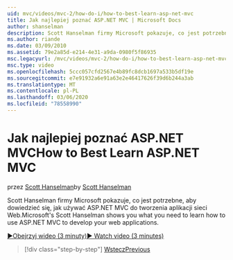 ```yaml
---
uid: mvc/videos/mvc-2/how-do-i/how-to-best-learn-asp-net-mvc
title: Jak najlepiej poznać ASP.NET MVC | Microsoft Docs
author: shanselman
description: Scott Hanselman firmy Microsoft pokazuje, co jest potrzebne, aby dowiedzieć się, jak używać ASP.NET MVC do tworzenia aplikacji sieci Web.
ms.author: riande
ms.date: 03/09/2010
ms.assetid: 79e2a85d-e214-4e31-a9da-0980f5f86935
msc.legacyurl: /mvc/videos/mvc-2/how-do-i/how-to-best-learn-asp-net-mvc
msc.type: video
ms.openlocfilehash: 5ccc057cfd2567e4b89fc8dcb1697a533b5df19e
ms.sourcegitcommit: e7e91932a6e91a63e2e46417626f39d6b244a3ab
ms.translationtype: MT
ms.contentlocale: pl-PL
ms.lasthandoff: 03/06/2020
ms.locfileid: "78558990"
---
```

# <a name="how-to-best-learn-aspnet-mvc"></a><span data-ttu-id="a3c0a-103">Jak najlepiej poznać ASP.NET MVC</span><span class="sxs-lookup"><span data-stu-id="a3c0a-103">How to Best Learn ASP.NET MVC</span></span>

<span data-ttu-id="a3c0a-104">przez [Scott Hanselman](https://github.com/shanselman)</span><span class="sxs-lookup"><span data-stu-id="a3c0a-104">by [Scott Hanselman](https://github.com/shanselman)</span></span>

<span data-ttu-id="a3c0a-105">Scott Hanselman firmy Microsoft pokazuje, co jest potrzebne, aby dowiedzieć się, jak używać ASP.NET MVC do tworzenia aplikacji sieci Web.</span><span class="sxs-lookup"><span data-stu-id="a3c0a-105">Microsoft's Scott Hanselman shows you what you need to learn how to use ASP.NET MVC to develop your web applications.</span></span>

[<span data-ttu-id="a3c0a-106">&#9654;Obejrzyj wideo (3 minuty)</span><span class="sxs-lookup"><span data-stu-id="a3c0a-106">&#9654; Watch video (3 minutes)</span></span>](https://channel9.msdn.com/Blogs/ASP-NET-Site-Videos/how-to-best-learn-asp-net-mvc)

> [!div class="step-by-step"]
> [<span data-ttu-id="a3c0a-107">Wstecz</span><span class="sxs-lookup"><span data-stu-id="a3c0a-107">Previous</span></span>](5-minute-introduction-to-aspnet-mvc.md)
